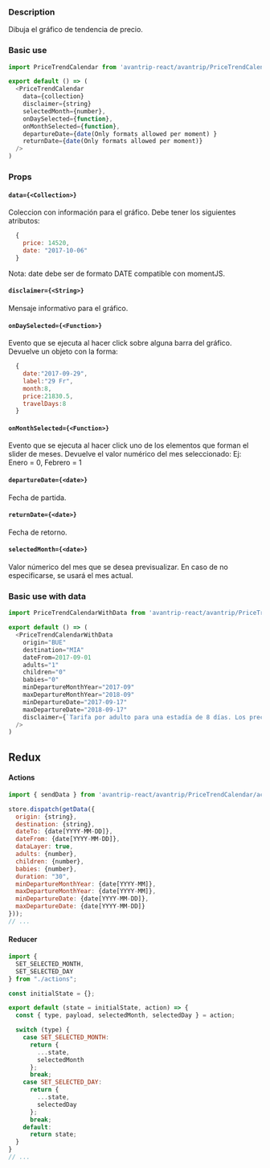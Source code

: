 ### Description
Dibuja el gráfico de tendencia de precio.

### Basic use

```javascript
import PriceTrendCalendar from 'avantrip-react/avantrip/PriceTrendCalendar';

export default () => (
  <PriceTrendCalendar
    data={collection}
    disclaimer={string}
    selectedMonth={number},
    onDaySelected={function},
    onMonthSelected={function},
    departureDate={date(Only formats allowed per moment) }
    returnDate={date(Only formats allowed per moment)}
  />
)
```

### Props

#### `data={<Collection>}`
Coleccion con información para el gráfico.
Debe tener los siguientes atributos:
```javascript
  {
    price: 14520,
    date: "2017-10-06"
  }
```
Nota: date debe ser de formato DATE compatible con momentJS.

#### `disclaimer={<String>}`
Mensaje informativo para el gráfico.

#### `onDaySelected={<Function>}`
Evento que se ejecuta al hacer click sobre alguna barra del
gráfico. Devuelve un objeto con la forma:
```javascript
  {
    date:"2017-09-29",
    label:"29 Fr",
    month:8,
    price:21830.5,
    travelDays:8
  }
```

#### `onMonthSelected={<Function>}`
Evento que se ejecuta al hacer click uno de los elementos
que forman el slider de meses. Devuelve el valor numérico del
mes seleccionado: Ej: Enero = 0, Febrero = 1

#### `departureDate={<date>}`
Fecha de partida.

#### `returnDate={<date>}`
Fecha de retorno.

#### `selectedMonth={<date>}`
Valor númerico del mes que se desea previsualizar. En caso de
no especificarse, se usará el mes actual.

### Basic use with data

```javascript
import PriceTrendCalendarWithData from 'avantrip-react/avantrip/PriceTrendCalendarWithData';

export default () => (
  <PriceTrendCalendarWithData
    origin="BUE"
    destination="MIA"
    dateFrom=2017-09-01
    adults="1"
    children="0"
    babies="0"
    minDepartureMonthYear="2017-09"
    maxDepartureMonthYear="2018-09"
    minDepartureDate="2017-09-17"
    maxDepartureDate="2018-09-17"
    disclaimer={`Tarifa por adulto para una estadía de 8 días. Los precios visualizados son los mejores encontrados por los usuarios en los últimos días y podrían no estar actualizados`}
  />
)
```

## Redux

#### Actions
```javascript
import { sendData } from 'avantrip-react/avantrip/PriceTrendCalendar/actions';

store.dispatch(getData({
  origin: {string},
  destination: {string},
  dateTo: {date[YYYY-MM-DD]},
  dateFrom: {date[YYYY-MM-DD]},
  dataLayer: true,
  adults: {number},
  children: {number},
  babies: {number},
  duration: "30",
  minDepartureMonthYear: {date[YYYY-MM]},
  maxDepartureMonthYear: {date[YYYY-MM]},
  minDepartureDate: {date[YYYY-MM-DD]},
  maxDepartureDate: {date[YYYY-MM-DD]}
}));
// ...
```

#### Reducer
```javascript
import {
  SET_SELECTED_MONTH,
  SET_SELECTED_DAY
} from "./actions";

const initialState = {};

export default (state = initialState, action) => {
  const { type, payload, selectedMonth, selectedDay } = action;

  switch (type) {
    case SET_SELECTED_MONTH:
      return {
        ...state,
        selectedMonth
      };
      break;
    case SET_SELECTED_DAY:
      return {
        ...state,
        selectedDay
      };
      break;
    default:
      return state;
  }
}
// ...
```
